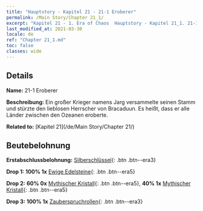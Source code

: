 ```yaml
---
title: "Hauptstory - Kapitel 21 - 21-1 Eroberer"
permalink: /Main Story/Chapter 21_1/
excerpt: "Kapitel 21 - 1. Era of Chaos  Hauptstory - Kapitel 21_1. 21-1 Eroberer"
last_modified_at: 2021-03-30
locale: de
ref: "Chapter 21_1.md"
toc: false
classes: wide
---
```


## Details

 **Name:** 21-1 Eroberer

 **Beschreibung:** Ein großer Krieger namens Jarg versammelte seinen Stamm und stürzte den lieblosen Herrscher von Bracaduun. Es heißt, dass er alle Länder zwischen den Ozeanen eroberte.

 **Related to:** [Kapitel 21](/de/Main Story/Chapter 21/)

## Beutebelohnung

 **Erstabschlussbelohnung:** [Silberschlüssel](/de/Items/con_693/){: .btn .btn--era3}

 **Drop 1:** **100% 1x** [Ewige Edelsteine](/de/Items/mat_72/){: .btn .btn--era5}

 **Drop 2:** **60% 0x** [Mythischer Kristall](/de/Items/mat_66/){: .btn .btn--era5}, **40% 1x** [Mythischer Kristall](/de/Items/mat_66/){: .btn .btn--era5}

 **Drop 3:** **100% 1x** [Zauberspruchrollen](/de/Items/con_694/){: .btn .btn--era3}

